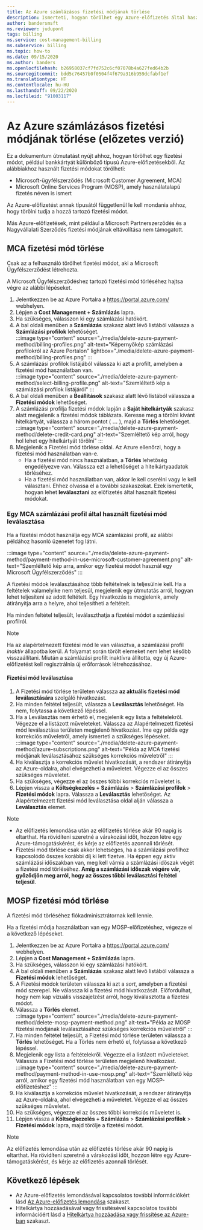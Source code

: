 ```yaml
---
title: Az Azure számlázásos fizetési módjának törlése
description: Ismerteti, hogyan törölhet egy Azure-előfizetés által használt fizetési módot.
author: bandersmsft
ms.reviewer: judupont
tags: billing
ms.service: cost-management-billing
ms.subservice: billing
ms.topic: how-to
ms.date: 09/15/2020
ms.author: banders
ms.openlocfilehash: b26958037cf7fd752c6cf07078b4a627fed64b2b
ms.sourcegitcommit: bdd5c76457b0f0504f4f679a316b959dcfabf1ef
ms.translationtype: HT
ms.contentlocale: hu-HU
ms.lasthandoff: 09/22/2020
ms.locfileid: "91003117"
---
```

# <a name="delete-an-azure-billing-payment-method-preview"></a>Az Azure számlázásos fizetési módjának törlése (előzetes verzió)

Ez a dokumentum útmutatást nyújt ahhoz, hogyan törölhet egy fizetési módot, például bankkártyát különböző típusú Azure-előfizetésekből. Az alábbiakhoz használt fizetési módokat törölheti:

- Microsoft-ügyfélszerződés (Microsoft Customer Agreement, MCA)
- Microsoft Online Services Program (MOSP), amely használatalapú fizetés néven is ismert

Az Azure-előfizetést annak típusától függetlenül le kell mondania ahhoz, hogy törölni tudja a hozzá tartozó fizetési módot.

Más Azure-előfizetések, mint például a Microsoft Partnerszerződés és a Nagyvállalati Szerződés fizetési módjának eltávolítása nem támogatott.

## <a name="delete-an-mca-payment-method"></a>MCA fizetési mód törlése

Csak az a felhasználó törölhet fizetési módot, aki a Microsoft Ügyfélszerződést létrehozta.

A Microsoft Ügyfélszerződéshez tartozó fizetési mód törléséhez hajtsa végre az alábbi lépéseket.

1. Jelentkezzen be az Azure Portalra a https://portal.azure.com/ webhelyen.
1. Lépjen a **Cost Management + Számlázás** lapra.
1. Ha szükséges, válasszon ki egy számlázási hatókört.
1. A bal oldali menüben a **Számlázás** szakasz alatt lévő listából válassza a **Számlázási profilok** lehetőséget.  
    :::image type="content" source="./media/delete-azure-payment-method/billing-profiles.png" alt-text="Képernyőkép számlázási profilokról az Azure Portalon" lightbox="./media/delete-azure-payment-method/billing-profiles.png" :::
1. A számlázási profilok listájából válassza ki azt a profilt, amelyben a fizetési mód használatban van.  
    :::image type="content" source="./media/delete-azure-payment-method/select-billing-profile.png" alt-text="Szemléltető kép a számlázási profilok listájáról" :::
1. A bal oldali menüben a **Beállítások** szakasz alatt lévő listából válassza a **Fizetési módok** lehetőséget.
1. A számlázási profilja fizetési módok lapján a **Saját hitelkártyák** szakasz alatt megjelenik a fizetési módok táblázata. Keresse meg a törölni kívánt hitelkártyát, válassza a három pontot ( **...** ), majd a **Törlés** lehetőséget.  
    :::image type="content" source="./media/delete-azure-payment-method/delete-credit-card.png" alt-text="Szemléltető kép arról, hogy hol lehet egy hitelkártyát törölni" :::
1. Megjelenik a Fizetési mód törlése oldal. Az Azure ellenőrzi, hogy a fizetési mód használatban van-e.
    - Ha a fizetési mód nincs használatban, a **Törlés** lehetőség engedélyezve van. Válassza ezt a lehetőséget a hitelkártyaadatok törléséhez.
    - Ha a fizetési mód használatban van, akkor le kell cserélni vagy le kell választani. Ehhez olvassa el a további szakaszokat. Ezek ismertetik, hogyan lehet **leválasztani** az előfizetés által használt fizetési módokat.

### <a name="detach-payment-method-used-by-an-mca-billing-profile"></a>Egy MCA számlázási profil által használt fizetési mód leválasztása

Ha a fizetési módot használja egy MCA számlázási profil, az alábbi példához hasonló üzenetet fog látni.

:::image type="content" source="./media/delete-azure-payment-method/payment-method-in-use-microsoft-customer-agreement.png" alt-text="Szemléltető kép arra, amikor egy fizetési módot használ egy Microsoft Ügyfélszerződés" :::

A fizetési módok leválasztásához több feltételnek is teljesülnie kell. Ha a feltételek valamelyike nem teljesül, megjelenik egy útmutatás arról, hogyan lehet teljesíteni az adott feltételt. Egy hivatkozás is megjelenik, amely átirányítja arra a helyre, ahol teljesítheti a feltételt.

Ha minden feltétel teljesült, leválaszthatja a fizetési módot a számlázási profilról.

> [!NOTE]
> Ha az alapértelmezett fizetési mód le van választva, a számlázási profil _inaktív_ állapotba kerül. A folyamat során törölt elemeket nem lehet később visszaállítani. Miután a számlázási profilt inaktívra állította, egy új Azure-előfizetést kell regisztrálnia új erőforrások létrehozásához.

#### <a name="to-detach-a-payment-method"></a>Fizetési mód leválasztása

1. A Fizetési mód törlése területen válassza **az aktuális fizetési mód leválasztására** szolgáló hivatkozást.
1. Ha minden feltétel teljesült, válassza a **Leválasztás** lehetőséget. Ha nem, folytassa a következő lépéssel.
1. Ha a Leválasztás nem érhető el, megjelenik egy lista a feltételekről. Végezze el a listázott műveleteket. Válassza az Alapértelmezett fizetési mód leválasztása területen megjelenő hivatkozást. Íme egy példa egy korrekciós műveletről, amely ismerteti a szükséges lépéseket.  
    :::image type="content" source="./media/delete-azure-payment-method/azure-subscriptions.png" alt-text="Példa az MCA fizetési módjának leválasztásához szükséges korrekciós műveletről" :::
1. Ha kiválasztja a korrekciós művelet hivatkozását, a rendszer átirányítja az Azure-oldalra, ahol elvégezheti a műveletet. Végezze el az összes szükséges műveletet.
1. Ha szükséges, végezze el az összes többi korrekciós műveletet is.
1. Lépjen vissza a **Költségkezelés + Számlázás** > **Számlázási profilok** > **Fizetési módok** lapra. Válassza a **Leválasztás** lehetőséget. Az Alapértelmezett fizetési mód leválasztása oldal alján válassza a **Leválasztás** elemet.

> [!NOTE]
> - Az előfizetés lemondása után az előfizetés törlése akár 90 napig is eltarthat. Ha rövidíteni szeretné a várakozási időt, hozzon létre egy Azure-támogatáskérést, és kérje az előfizetés azonnali törlését.
> - Fizetési mód törlése csak akkor lehetséges, ha a számlázási profilhoz kapcsolódó összes korábbi díj ki lett fizetve. Ha éppen egy aktív számlázási időszakban van, meg kell várnia a számlázási időszak végét a fizetési mód törléséhez. **Amíg a számlázási időszak végére vár, győződjön meg arról, hogy az összes többi leválasztási feltétel teljesül**.

## <a name="delete-a-mosp-payment-method"></a>MOSP fizetési mód törlése

A fizetési mód törléséhez fiókadminisztrátornak kell lennie.

Ha a fizetési módja használatban van egy MOSP-előfizetéshez, végezze el a következő lépéseket.

1. Jelentkezzen be az Azure Portalra a https://portal.azure.com/ webhelyen.
1. Lépjen a **Cost Management + Számlázás** lapra.
1. Ha szükséges, válasszon ki egy számlázási hatókört.
1. A bal oldali menüben a **Számlázás** szakasz alatt lévő listából válassza a **Fizetési módok** lehetőséget.
1. A Fizetési módok területen válassza ki azt a _sort_, amelyben a fizetési mód szerepel. Ne válassza ki a fizetési mód hivatkozását. Előfordulhat, hogy nem kap vizuális visszajelzést arról, hogy kiválasztotta a fizetési módot.
1. Válassza a **Törlés** elemet.  
    :::image type="content" source="./media/delete-azure-payment-method/delete-mosp-payment-method.png" alt-text="Példa az MOSP fizetési módjának leválasztásához szükséges korrekciós műveletről" :::
1. Ha minden feltétel teljesült, a Fizetési mód törlése területen válassza a **Törlés** lehetőséget. Ha a Törlés nem érhető el, folytassa a következő lépéssel.
1. Megjelenik egy lista a feltételekről. Végezze el a listázott műveleteket. Válassza a Fizetési mód törlése területen megjelenő hivatkozást.  
    :::image type="content" source="./media/delete-azure-payment-method/payment-method-in-use-mosp.png" alt-text="Szemléltető kép arról, amikor egy fizetési mód használatban van egy MOSP-előfizetéshez" :::
1. Ha kiválasztja a korrekciós művelet hivatkozását, a rendszer átirányítja az Azure-oldalra, ahol elvégezheti a műveletet. Végezze el az összes szükséges műveletet.
1. Ha szükséges, végezze el az összes többi korrekciós műveletet is.
1. Lépjen vissza a **Költségkezelés + Számlázás** > **Számlázási profilok** > **Fizetési módok** lapra, majd törölje a fizetési módot.

> [!NOTE]
> Az előfizetés lemondása után az előfizetés törlése akár 90 napig is eltarthat. Ha rövidíteni szeretné a várakozási időt, hozzon létre egy Azure-támogatáskérést, és kérje az előfizetés azonnali törlését.

## <a name="next-steps"></a>Következő lépések

- Az Azure-előfizetés lemondásával kapcsolatos további információkért lásd [Az Azure-előfizetés lemondása](cancel-azure-subscription.md) szakaszt.
- Hitelkártya hozzáadásával vagy frissítésével kapcsolatos további információért lásd a [Hitelkártya hozzáadása vagy frissítése az Azure-ban](change-credit-card.md) szakaszt.